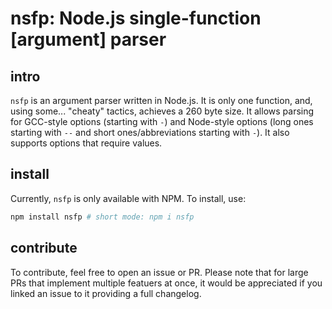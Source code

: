 # nsfp: Node.js single-function [argument] parser

## intro

`nsfp` is an argument parser written in Node.js. It is only one function, and, using some... "cheaty" tactics, achieves a 260 byte size. It allows parsing for GCC-style options (starting with `-`) and Node-style options (long ones starting with `--` and short ones/abbreviations starting with `-`). It also supports options that require values.

## install

Currently, `nsfp` is only available with NPM. To install, use:

```sh
npm install nsfp # short mode: npm i nsfp
```

## contribute

To contribute, feel free to open an issue or PR. Please note that for large PRs that implement multiple featuers at once, it would be appreciated if you linked an issue to it providing a full changelog.
